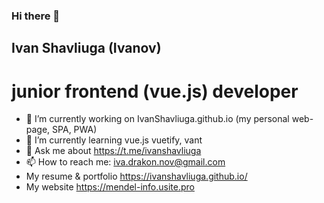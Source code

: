 ### Hi there 👋
  
  ## Ivan Shavliuga (Ivanov)
  #  junior frontend (vue.js) developer
- 🔭 I’m currently working on IvanShavliuga.github.io (my personal web-page, SPA, PWA)
- 🌱 I’m currently learning vue.js  vuetify, vant
- 💬 Ask me about https://t.me/ivanshavliuga
- 📫 How to reach me: iva.drakon.nov@gmail.com
- My resume & portfolio https://ivanshavliuga.github.io/
- My website https://mendel-info.usite.pro
